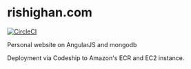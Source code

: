 # rishighan.com

[![CircleCI](https://circleci.com/gh/rishighan/rishighan-angular/tree/master.svg?style=svg)](https://circleci.com/gh/rishighan/rishighan-angular/tree/master)

Personal website on AngularJS and mongodb

Deployment via Codeship to Amazon's ECR and EC2 instance.
